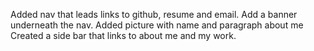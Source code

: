 Added nav that leads links to github, resume and email. 
Add a banner underneath the nav. 
Added picture with name and paragraph about me 
Created a side bar that links to about me and my work.
